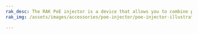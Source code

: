 ```yaml
---
rak_desc: The RAK PoE injector is a device that allows you to combine power and network connectivity to your PoE enabled devices using the same Cat5/5e or Cat6 twisted pair cable.
rak_img: /assets/images/accessories/poe-injector/poe-injector-illustration.png

---
```


<rk-redirect to="/Product-Categories/Accessories/R012-4800500/Overview/" />